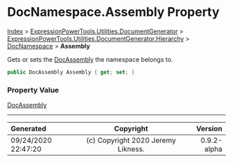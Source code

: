 ﻿# DocNamespace.Assembly Property

[Index](../index.md) > [ExpressionPowerTools.Utilities.DocumentGenerator](ExpressionPowerTools.Utilities.DocumentGenerator.a.md) > [ExpressionPowerTools.Utilities.DocumentGenerator.Hierarchy](ExpressionPowerTools.Utilities.DocumentGenerator.Hierarchy.n.md) > [DocNamespace](ExpressionPowerTools.Utilities.DocumentGenerator.Hierarchy.DocNamespace.cs.md) > **Assembly**

Gets or sets the [DocAssembly](ExpressionPowerTools.Utilities.DocumentGenerator.Hierarchy.DocAssembly.cs.md) the namespace belongs to.

```csharp
public DocAssembly Assembly { get; set; }
```

### Property Value

 [DocAssembly](ExpressionPowerTools.Utilities.DocumentGenerator.Hierarchy.DocAssembly.cs.md) 


---

| Generated | Copyright | Version |
| :-- | :-: | --: |
| 09/24/2020 22:47:20 | (c) Copyright 2020 Jeremy Likness. | 0.9.2-alpha |
